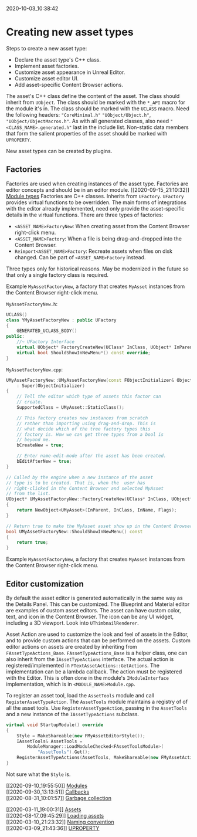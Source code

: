 2020-10-03_10:38:42

# Creating new asset types
Steps to create a new asset type:
- Declare the asset type's C++ class.
- Implement asset factories.
- Customize asset appearance in Unreal Editor.
- Customize asset editor UI.
- Add asset-specific Content Browser actions.


The asset's C++ class define the content of the asset.
The class should inherit from `UObject`.
The class should be marked with the `*_API` macro for the module it's in.
The class should be marked with the `UCLASS` macro.
Need the following headers: `"CoreMinimal.h"` `"UObject/Object.h"`, `"UObject/ObjectMacros.h"`.
As with all generated classes, also need `"<CLASS_NAME>.generated.h"` last in the include list.
Non-static data members that form the salient properties of the asset should be marked with `UPROPERTY`.

New asset types can be created by plugins. 

## Factories
Factories are used when creating instances of the asset type.
Factories are editor concepts and should be in an editor module. [[2020-09-15_21:10:32]] [Module types](./Module%20types.md)
Factories are C++ classes.
Inherits from `UFactory`.
`UFactory` provides virtual functions to be overridden.
The main forms of integrations with the editor already implemented, need only provide the asset-specific details in the virtual functions.
There are three types of factories:
- `<ASSET_NAME>FactoryNew`: When creating asset from the Content Browser right-click menu.
- `<ASSET_NAME>Factory`: When a file is being drag-and-dropped into the Content Browser.
- `Reimport<ASSET_NAME>Factory`: Recreate assets when files on disk changed. Can be part of `<ASSET_NAME>Factory` instead.

Three types only for historical reasons. May be modernized in the future so that only a single factory class is required.

Example `MyAssetFactoryNew`, a factory that creates `MyAsset` instances from the Content Browser right-click menu.

`MyAssetFactoryNew.h`:
```c++
UCLASS()
class YMyAssetFactoryNew : public UFactory
{
    GENERATED_UCLASS_BODY()
public:
    //~ UFactory Interface
    virtual UObject* FactoryCreateNew(UClass* InClass, UObject* InParent, FName InName, ...
    virtual bool ShouldShowInNewMenu*() const override;
}
```

`MyAssetFactoryNew.cpp`:
```c++
UMyAssetFactoryNew::UMyAssetFactoryNew(const FObjectInitializer& ObjectInitializer)
    : Super(ObjectInitializer)
{
    // Tell the editor which type of assets this factor can
    // create.
    SupportedClass = UMyAsset::StaticClass();

    // This factory creates new instances from scratch
    // rather than importing using drag-and-drop. This is
    // what decide which of the tree factory types this
    // factory is. How we can get three types from a bool is
    // beyond me.
    bCreateNew = true;

    // Enter name-edit-mode after the asset has been created.
    bEditAfterNew = true;
}

// Called by the engine when a new instance of the asset
// type is to be created. That is, when the  user has
// right-clicked in the Content Browser and selected MyAsset
// from the list.
UObject* UMyAssetFactoryNew::FactoryCreateNew(UClass* InClass, UObject* InParent, FName, ...
{
    return NewObject<UMyAsset>(InParent, InClass, InName, Flags);
}

// Return true to make the MyAsset asset show up in the Content Browser context menu.
bool UMyAssetFactoryNew::ShouldShowInNewMenu() const
{
    return true;
}
```

Example `MyAssetFactoryNew`, a factory that creates `MyAsset` instances from the Content Browser right-click menu.




## Editor customization

By default the asset editor is generated automatically in the same way as the Details Panel.
This can be customized.
The Blueprint and Material editor are examples of custom asset editors.
The asset can have custom color, text, and icon in the Content Browser.
The icon can be any UI widget, including a 3D viewport.
Look into `UThimbnailRenderer`.

Asset Action are used to customize the look and feel of assets in the Editor, and to provide custom actions that can be performed on the assets.
Custom editor actions on assets are created by inheriting from `FAssetTypeActions_Base`.
`FAssetTypeActions_Base` is a helper class, one can also inherit from the `IAssetTypeActions` interface.
The actual action is registered/implemented in `FTextAssetActions::GetActions`.
The implementation can be a lambda callback.
The action must be registered with the Editor.
This is often done in the module's `IModuleInterface` implementation, which is in `<MODULE_NAME>Module.cpp`.

To register an asset tool, load the `AssetTools` module and call `RegisterAssetTypeAction`.
The `AssetTools` module maintains a registry of of all the asset tools.
Use `RegisterAssetTypeAction`, passing in the `AssetTools` and a new instance of the `IAssetTypeActions` subclass.
```c++
virtual void StartupModule() override
{
    Style = MakeShareable(new FMyAssetEditorStyle());
    IAssetTools& AssetTools = 
        ModuleManager::LoadModuleChecked<FAssetToolsModule>(
            "AssetTools").Get();
    RegisterAssetTypeActions(AssetTools, MakeShareable(new FMyAssetActions(Style.ToSharedRef())));
}
```
Not sure what the `Style` is.


[[2020-09-10_19:55:50]] [Modules](./Modules.md)  
[[2020-09-30_13:13:51]] [Callbacks](./Callbacks.md)  
[[2020-08-31_10:01:57]] [Garbage collection](./Garbage%20collection.md)  



[[2020-03-11_19:00:31]] [Assets](./Assets.md)  
[[2020-08-17_09:45:29]] [Loading assets](./Loading%20assets.md)  
[[2020-03-10_21:23:32]] [Naming convention](./Naming%20convention.md)  
[[2020-03-09_21:43:36]] [UPROPERTY](./UPROPERTY.md)  

